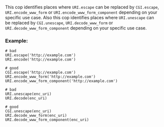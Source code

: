 This cop identifies places where `URI.escape` can be replaced by
`CGI.escape`, `URI.encode_www_form` or `URI.encode_www_form_component`
depending on your specific use case.
Also this cop identifies places where `URI.unescape` can be replaced by
`CGI.unescape`, `URI.decode_www_form` or `URI.decode_www_form_component`
depending on your specific use case.

### Example:
    # bad
    URI.escape('http://example.com')
    URI.encode('http://example.com')

    # good
    CGI.escape('http://example.com')
    URI.encode_www_form('http://example.com')
    URI.encode_www_form_component('http://example.com')

    # bad
    URI.unescape(enc_uri)
    URI.decode(enc_uri)

    # good
    CGI.unescape(enc_uri)
    URI.decode_www_form(enc_uri)
    URI.decode_www_form_component(enc_uri)